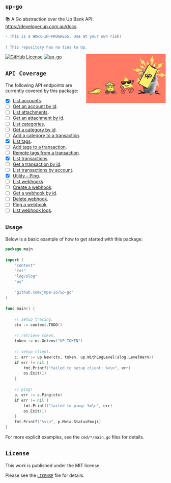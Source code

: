 <!-- markdownlint-disable MD041 MD010 -->


## `up-go`

📚 A Go abstraction over the Up Bank API: https://developer.up.com.au/docs.

```diff
- This is a WORK-IN-PROGRESS. Use at your own risk!

! This repository has no ties to Up.
```

<img align="right" width="250px" src="docs/logo.png">

<a href="LICENSE" target="_blank"><img src="https://img.shields.io/github/license/jmpa-io/up-go.svg" alt="GitHub License"></a>
[![up-go](https://github.com/jmpa-io/up-go/actions/workflows/cicd.yml/badge.svg)](https://github.com/jmpa-io/up-go/actions/workflows/cicd.yml)

## `API Coverage`

The following API endpoints are currently covered by this package:

- [x] [List accounts](https://developer.up.com.au/#get_accounts).
- [ ] [Get an account by id](https://developer.up.com.au/#get_accounts_id).
- [ ] [List attachments](https://developer.up.com.au/#get_attachments).
- [ ] [Get an attachment by id](https://developer.up.com.au/#get_attachments_id).
- [ ] [List categories](https://developer.up.com.au/#get_categories).
- [ ] [Get a category by id](https://developer.up.com.au/#get_categories).
- [ ] [Add a category to a transaction](https://developer.up.com.au/#patch_transactions_transactionId_relationships_category).
- [x] [List tags](https://developer.up.com.au/#get_tags).
- [ ] [Add tags to a transaction](https://developer.up.com.au/#post_transactions_transactionId_relationships_tags).
- [ ] [Remote tags from a transaction](https://developer.up.com.au/#delete_transactions_transactionId_relationships_tags).
- [x] [List transactions](https://developer.up.com.au/#get_transactions).
- [ ] [Get a transaction by id](https://developer.up.com.au/#get_transactions_id).
- [ ] [List transactions by account](https://developer.up.com.au/#get_accounts_accountId_transactions).
- [x] [Utility - Ping](https://developer.up.com.au/#get_util_ping).
- [ ] [List webhooks](https://developer.up.com.au/#get_webhooks).
- [ ] [Create a webhook](https://developer.up.com.au/#post_webhooks).
- [ ] [Get a webhook by id](https://developer.up.com.au/#get_webhooks_id).
- [ ] [Delete webhook](https://developer.up.com.au/#delete_webhooks_id).
- [ ] [Ping a webhook](https://developer.up.com.au/#post_webhooks_webhookId_ping).
- [ ] [List webhook logs](https://developer.up.com.au/#get_webhooks_webhookId_logs).

## `Usage`

Below is a basic example of how to get started with this package:

```go
package main

import (
	"context"
	"fmt"
	"log/slog"
	"os"

	"github.com/jmpa-io/up-go"
)

func main() {

	// setup tracing.
	ctx := context.TODO()

	// retrieve token.
	token := os.Getenv("UP_TOKEN")

	// setup client.
	c, err := up.New(ctx, token, up.WithLogLevel(slog.LevelWarn))
	if err != nil {
		fmt.Printf("failed to setup client: %v\n", err)
		os.Exit(1)
	}

	// ping!
	p, err := c.Ping(ctx)
	if err != nil {
		fmt.Printf("failed to ping: %v\n", err)
		os.Exit(1)
	}
	fmt.Printf("%s\n", p.Meta.StatusEmoji)
}
```

For more explicit examples, see the `cmd/*/main.go` files for details.

## `License`

This work is published under the MIT license.

Please see the [`LICENSE`](./LICENSE) file for details.
